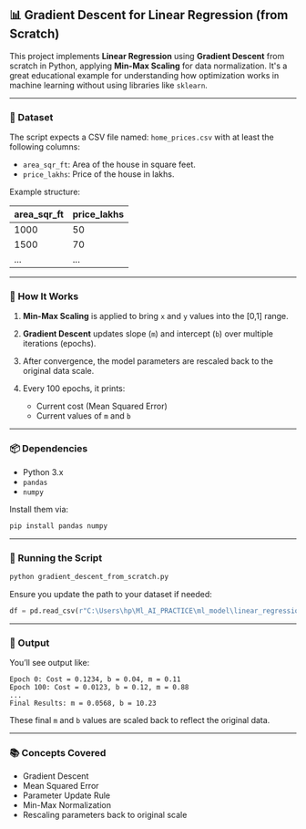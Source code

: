 ## 📊 Gradient Descent for Linear Regression (from Scratch)

This project implements **Linear Regression** using **Gradient Descent** from scratch in Python, applying **Min-Max Scaling** for data normalization. It's a great educational example for understanding how optimization works in machine learning without using libraries like `sklearn`.

---

### 📁 Dataset

The script expects a CSV file named:
`home_prices.csv` with at least the following columns:

* `area_sqr_ft`: Area of the house in square feet.
* `price_lakhs`: Price of the house in lakhs.

Example structure:

| area\_sqr\_ft | price\_lakhs |
| ------------- | ------------ |
| 1000          | 50           |
| 1500          | 70           |
| ...           | ...          |

---

### 🧮 How It Works

1. **Min-Max Scaling** is applied to bring `x` and `y` values into the \[0,1] range.
2. **Gradient Descent** updates slope (`m`) and intercept (`b`) over multiple iterations (epochs).
3. After convergence, the model parameters are rescaled back to the original data scale.
4. Every 100 epochs, it prints:

   * Current cost (Mean Squared Error)
   * Current values of `m` and `b`

---

### 📦 Dependencies

* Python 3.x
* `pandas`
* `numpy`

Install them via:

```bash
pip install pandas numpy
```

---

### 🚀 Running the Script

```bash
python gradient_descent_from_scratch.py
```

Ensure you update the path to your dataset if needed:

```python
df = pd.read_csv(r"C:\Users\hp\Ml_AI_PRACTICE\ml_model\linear_regression\home_prices.csv")
```

---

### 📌 Output

You’ll see output like:

```
Epoch 0: Cost = 0.1234, b = 0.04, m = 0.11
Epoch 100: Cost = 0.0123, b = 0.12, m = 0.88
...
Final Results: m = 0.0568, b = 10.23
```

These final `m` and `b` values are scaled back to reflect the original data.

---

### 📚 Concepts Covered

* Gradient Descent
* Mean Squared Error
* Parameter Update Rule
* Min-Max Normalization
* Rescaling parameters back to original scale


